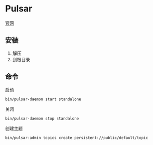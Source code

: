 # Pulsar
[官网](https://pulsar.apache.org/)

## 安装
1. 解压
2. 到根目录

## 命令
启动
```shell
bin/pulsar-daemon start standalone
```
关闭
```shell
bin/pulsar-daemon stop standalone
```
创建主题
```shell
bin/pulsar-admin topics create persistent://public/default/topic
```


